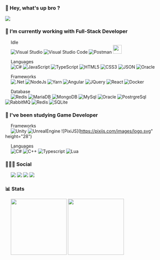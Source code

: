 ### 👋 Hey, what's up bro ? 
![](https://media4.giphy.com/media/5bGYUuT3VEVLa/giphy.gif?cid=ecf05e472cg6c8boir7sqy7e3g0056o9xxayjxtcfg6d06z2&rid=giphy.gif)

### 🔭 I’m currently working with **Full-Stack Developer**

&emsp;
    Idle
    <br/>
&emsp;
    ![Visual Studio](https://img.shields.io/badge/Visual%20Studio-5C2D91.svg?style=for-the-badge&logo=visual-studio&logoColor=white)
    ![Visual Studio Code](https://img.shields.io/badge/Visual%20Studio%20Code-0078d7.svg?style=for-the-badge&logo=visual-studio-code&logoColor=white)
    ![Postman](https://img.shields.io/badge/Postman-FF6C37?style=for-the-badge&logo=postman&logoColor=white)
    <img src="https://dbeaver.com/wp-content/themes/utouch/img/dbeaver_logo_bg.png" height="28">

&emsp;
    Languages
    <br/>
&emsp;
    ![C#](https://img.shields.io/badge/c%23-%23239120.svg?style=for-the-badge&logo=c-sharp&logoColor=white)
    ![JavaScript](https://img.shields.io/badge/javascript-%23323330.svg?style=for-the-badge&logo=javascript&logoColor=%23F7DF1E)
    ![TypeScript](https://img.shields.io/badge/typescript-%23007ACC.svg?style=for-the-badge&logo=typescript&logoColor=white)
    ![HTML5](https://img.shields.io/badge/html5-%23E34F26.svg?style=for-the-badge&logo=html5&logoColor=white)
    ![CSS3](https://img.shields.io/badge/css3-%231572B6.svg?style=for-the-badge&logo=css3&logoColor=white)
    ![JSON](https://img.shields.io/badge/json-5E5C5C?style=for-the-badge&logo=json")
    ![Oracle](https://img.shields.io/badge/Oracle-F80000?style=for-the-badge&logo=oracle&logoColor=white)
    
&emsp;
    Frameworks
    <br/>
&emsp;
    ![.Net](https://img.shields.io/badge/.NET-512BD4?style=for-the-badge&logo=dotnet")
    ![NodeJs](https://img.shields.io/badge/Node.js-339933?style=for-the-badge&logo=nodedotjs")
    ![Yarn](https://img.shields.io/badge/Yarn-2C8EBB?style=for-the-badge&logo=yarn")
    ![Angular](https://img.shields.io/badge/Angular-DD0031?style=for-the-badge&logo=angular")
    ![JQuery](https://img.shields.io/badge/jQuery-0769AD?style=for-the-badge&logo=jquery")
    ![React](https://img.shields.io/badge/React-20232A?style=for-the-badge&logo=react")
    ![Docker](https://img.shields.io/badge/Docker-2CA5E0?style=for-the-badge&logo=docker")
    
&emsp;
    Database
    <br/>
&emsp;
    ![Redis](https://img.shields.io/badge/redis-%23DD0031.svg?&style=for-the-badge&logo=redis")
    ![MariaDB](https://img.shields.io/badge/MariaDB-003545?style=for-the-badge&logo=mariadb")
    ![MongoDB](https://img.shields.io/badge/MongoDB-4EA94B?style=for-the-badge&logo=mongodb")
    ![MySql](https://img.shields.io/badge/MySQL-005C84?style=for-the-badge&logo=mysql")
    ![Oracle](https://img.shields.io/badge/Oracle-F80000?style=for-the-badge&logo=Oracle")
    ![PostrgreSql](https://img.shields.io/badge/PostgreSQL-316192?style=for-the-badge&logo=postgresql")
    ![RabbitMQ](https://img.shields.io/badge/rabbitmq-%23FF6600.svg?&style=for-the-badge&logo=rabbitmq")
    ![Redis](https://img.shields.io/badge/redis-%23DD0031.svg?&style=for-the-badge&logo=redis")
    ![SQLite](https://img.shields.io/badge/SQLite-07405E?style=for-the-badge&logo=sqlite")
</div>

### 🌱 I've been studying **Game Developer**

&emsp;
    Frameworks
    <br/>
&emsp;
    ![Unity](https://img.shields.io/badge/Unity-100000?style=for-the-badge&logo=unity")
    ![UnrealEngine](https://img.shields.io/badge/-Unreal%20Engine-313131?style=for-the-badge&logo=unreal-engine")
    ![PixiJS](https://pixijs.com/images/logo.svg" height="28")

&emsp;
    Languages
    <br/>
&emsp;
    ![C#](https://img.shields.io/badge/C%23-239120?style=for-the-badge&logo=c-sharp")
    ![C++](https://img.shields.io/badge/C%2B%2B-00599C?style=for-the-badge&logo=c%2B%2B")
    ![Typescript](https://img.shields.io/badge/TypeScript-007ACC?style=for-the-badge&logo=typescript")
    ![Lua](https://img.shields.io/badge/Lua-2C2D72?style=for-the-badge&logo=lua")
</div>

### 👨🏽‍💻 Social
<div>
    &emsp;
    <a href="https://www.linkedin.com/in/luancarlosouza/" target="_blank"><img src="https://img.shields.io/badge/LinkedIn-0077B5?style=for-the-badge&logo=linkedin"></a>
    <a href="https://twitter.com/lluancarlo" target="_blank"><img src="https://img.shields.io/badge/Twitter-1DA1F2?style=for-the-badge&logo=twitter"></a>
    <a href="https://dev.to/lluancarlo" target="_blank"><img src="https://img.shields.io/badge/dev.to-0A0A0A?style=for-the-badge&logo=devdotto"></a>
    <a href="https://stackoverflow.com/users/18422776/luan-carlo" target="_blank"><img src="https://img.shields.io/badge/Stack_Overflow-FE7A16?style=for-the-badge&logo=stack-overflow"></a>
</div>

### 📊 Stats
<div>
    &emsp;
    <img height="180em" src="https://github-readme-stats.vercel.app/api?username=lluancarlo&theme=codeSTACKr&show_icons=true&include_all_commits=true&count_private=true"/>
    <img height="180em" src="https://github-readme-stats.vercel.app/api/top-langs/?username=lluancarlo&theme=codeSTACKr&layout=compact&langs_count=7"/>
</div>
